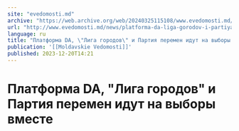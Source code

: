 ```yaml
---
site: "evedomosti.md"
archive: "https://web.archive.org/web/20240325115108/www.evedomosti.md/news/platforma-da-liga-gorodov-i-partiya-peremen-idut-na-vybory-v"
url: "http://www.evedomosti.md/news/platforma-da-liga-gorodov-i-partiya-peremen-idut-na-vybory-v"
language: ru
title: "Платформа DA, \"Лига городов\" и Партия перемен идут на выборы вместе"
publication: '[[Moldavskie Vedomosti]]'
published: 2023-12-20T14:21
---
```


# Платформа DA, "Лига городов" и Партия перемен идут на выборы вместе

